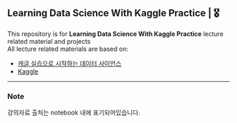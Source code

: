 ## Learning Data Science With Kaggle Practice | 🎖

This repository is for **Learning Data Science With Kaggle Practice** lecture related material and projects  
All lecture related materials are based on: 
* [캐글 실습으로 시작하는 데이터 사이언스](https://www.edwith.org/boostcourse-ds-kaggle)
* [Kaggle](https://www.kaggle.com/)
---

### Note
강의자료 출처는 notebook 내에 표기되어있습니다.
